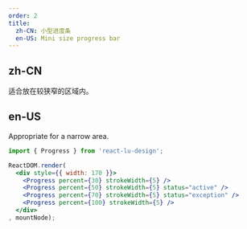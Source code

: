 ```yaml
---
order: 2
title: 
  zh-CN: 小型进度条
  en-US: Mini size progress bar
---
```


## zh-CN

适合放在较狭窄的区域内。

## en-US

Appropriate for a narrow area.

````jsx
import { Progress } from 'react-lu-design';

ReactDOM.render(
  <div style={{ width: 170 }}>
    <Progress percent={30} strokeWidth={5} />
    <Progress percent={50} strokeWidth={5} status="active" />
    <Progress percent={70} strokeWidth={5} status="exception" />
    <Progress percent={100} strokeWidth={5} />
  </div>
, mountNode);
````
